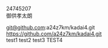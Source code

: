 24745207  
御供孝太朗  

git@github.com:a24z7km/kadai4.git  
https://github.com/a24z7km/kadai4.git  
test1
test2
test3
TEST4
